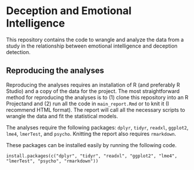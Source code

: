 
# Deception and Emotional Intelligence

This repository contains the code to wrangle and analyze the data from a study in the relationship between emotional intelligence and deception detection.

## Reproducing the analyses

Reproducing the analyses requires an installation of R (and preferably R Studio) and a copy of the data for the project. The most straightforward method for reproducing the analyses is to (1) clone this repository into an R Projectand and (2) run all the code in `main_report.Rmd` or to knit it (I recommend HTML format). The report will call all the necessary scripts to wrangle the data and fit the statistical models.

The analyses require the following packages: `dplyr`, `tidyr`, `readxl`, `ggplot2`, `lme4`, `lmerTest`, and `psycho`. Knitting the report also requires `rmarkdown`.

These packages can be installed easily by running the following code.

```
install.packages(c("dplyr", "tidyr", "readxl", "ggplot2", "lme4", "lmerTest", "psycho", "rmarkdown"))

```

